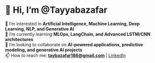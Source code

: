 # 👋 Hi, I’m @Tayyabazafar

👀 I’m interested in **Artificial Intelligence, Machine Learning, Deep Learning, NLP, and Generative AI**  
🌱 I’m currently learning **MLOps, LangChain, and Advanced LSTM/CNN architectures**  
💞️ I’m looking to collaborate on **AI-powered applications, predictive modeling, and generative AI projects**  
📫 How to reach me: **taybazafar186@gmail.com** | [LinkedIn](www.linkedin.com/in/tayyaba06)  
